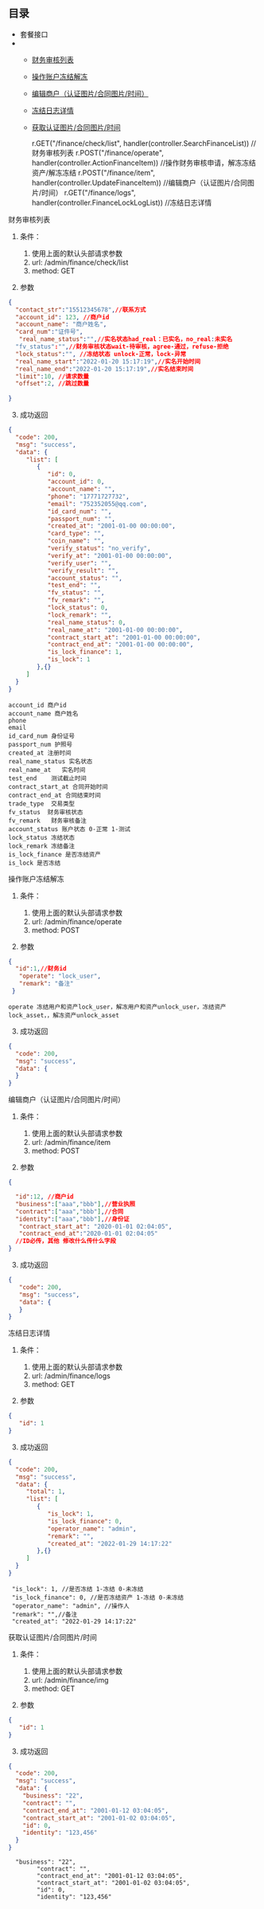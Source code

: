 ## 目录

- 套餐接口
-   - [财务审核列表](#1)
    - [操作账户冻结解冻](#2)
    - [编辑商户（认证图片/合同图片/时间）](#3)
    - [冻结日志详情](#4)
    - [获取认证图片/合同图片/时间](#5)



		r.GET("/finance/check/list", handler(controller.SearchFinanceList)) //财务审核列表
		r.POST("/finance/operate", handler(controller.ActionFinanceItem))   //操作财务审核申请，解冻冻结资产/解冻冻结
		r.POST("/finance/item", handler(controller.UpdateFinanceItem))      //编辑商户（认证图片/合同图片/时间）
		r.GET("/finance/logs", handler(controller.FinanceLockLogList))      //冻结日志详情

<span id="1">财务审核列表</span>

1. 条件：
    1) 使用上面的默认头部请求参数
    2) url: /admin/finance/check/list
    3) method: GET

2. 参数

```json
{
  "contact_str":"15512345678",//联系方式
  "account_id": 123, //商户id
  "account_name": "商户姓名",
  "card_num":"证件号",
   "real_name_status":"",//实名状态had_real：已实名，no_real:未实名
  "fv_status":"",//财务审核状态wait-待审核，agree-通过，refuse-拒绝
  "lock_status":"", //冻结状态 unlock-正常，lock-异常
  "real_name_start":"2022-01-20 15:17:19",//实名开始时间
  "real_name_end":"2022-01-20 15:17:19",//实名结束时间
  "limit":10, //请求数量
  "offset":2, //跳过数量
  
}
```


3. 成功返回

```json
{
  "code": 200,
  "msg": "success",
  "data": {
     "list": [
        {
           "id": 0,
           "account_id": 0,
           "account_name": "",
           "phone": "17771727732",
           "email": "752352055@qq.com",
           "id_card_num": "",
           "passport_num": "",
           "created_at": "2001-01-00 00:00:00",
           "card_type": "",
           "coin_name": "",
           "verify_status": "no_verify",
           "verify_at": "2001-01-00 00:00:00",
           "verify_user": "",
           "verify_result": "",
           "account_status": "",
           "test_end": "",
           "fv_status": "",
           "fv_remark": "",
           "lock_status": 0,
           "lock_remark": "",
           "real_name_status": 0,
           "real_name_at": "2001-01-00 00:00:00",
           "contract_start_at": "2001-01-00 00:00:00",
           "contract_end_at": "2001-01-00 00:00:00",
           "is_lock_finance": 1,
           "is_lock": 1
        },{}
     ]
  }
}
```

```
account_id 商户id
account_name 商户姓名
phone
email
id_card_num 身份证号
passport_num 护照号
created_at 注册时间
real_name_status 实名状态
real_name_at   实名时间
test_end    测试截止时间
contract_start_at 合同开始时间
contract_end_at 合同结束时间
trade_type  交易类型
fv_status  财务审核状态
fv_remark   财务审核备注
account_status 账户状态 0-正常 1-测试
lock_status 冻结状态
lock_remark 冻结备注
is_lock_finance 是否冻结资产
is_lock 是否冻结
```

<span id="2">操作账户冻结解冻</span>

1. 条件：
    1) 使用上面的默认头部请求参数
    2) url: /admin/finance/operate
    3) method: POST

2. 参数

```json
{
  "id":1,//财务id
   "operate": "lock_user",
   "remark": "备注"
 }
```
```
operate 冻结用户和资产lock_user，解冻用户和资产unlock_user，冻结资产lock_asset，，解冻资产unlock_asset
```

3. 成功返回

```json
{
  "code": 200,
  "msg": "success",
  "data": {
  }
}
```



<span id="3">编辑商户（认证图片/合同图片/时间）</span>

1. 条件：
   1) 使用上面的默认头部请求参数
   2) url: /admin/finance/item
   3) method: POST

2. 参数
```json
{

  "id":12, //商户id
  "business":["aaa","bbb"],//营业执照
  "contract":["aaa","bbb"],//合同
  "identity":["aaa","bbb"],//身份证
   "contract_start_at": "2020-01-01 02:04:05",
   "contract_end_at":"2020-01-01 02:04:05"
  //ID必传，其他 修改什么传什么字段
}
```


3. 成功返回

```json
{
   "code": 200,
   "msg": "success",
   "data": {
   }
}
```



<span id="4">冻结日志详情</span>

1. 条件：
   1) 使用上面的默认头部请求参数
   2) url: /admin/finance/logs
   3) method: GET

2. 参数
```json
{
   "id": 1
}
```


3. 成功返回

```json
{
  "code": 200,
  "msg": "success",
  "data": {
     "total": 1,
     "list": [
        {
           "is_lock": 1,
           "is_lock_finance": 0,
           "operator_name": "admin",
           "remark": "",
           "created_at": "2022-01-29 14:17:22"
        },{}
     ]
  }
}
```

```
 "is_lock": 1, //是否冻结 1-冻结 0-未冻结
 "is_lock_finance": 0, //是否冻结资产 1-冻结 0-未冻结
 "operator_name": "admin", //操作人
 "remark": "",//备注
 "created_at": "2022-01-29 14:17:22"
```

<span id="5">获取认证图片/合同图片/时间</span>

1. 条件：
    1) 使用上面的默认头部请求参数
    2) url: /admin/finance/img
    3) method: GET

2. 参数
```json
{
   "id": 1
}
```


3. 成功返回

```json
{
  "code": 200,
  "msg": "success",
  "data": {
    "business": "22",
    "contract": "",
    "contract_end_at": "2001-01-12 03:04:05",
    "contract_start_at": "2001-01-02 03:04:05",
    "id": 0,
    "identity": "123,456"
  }
}
```

```
  "business": "22",
        "contract": "",
        "contract_end_at": "2001-01-12 03:04:05",
        "contract_start_at": "2001-01-02 03:04:05",
        "id": 0,
        "identity": "123,456"
```
